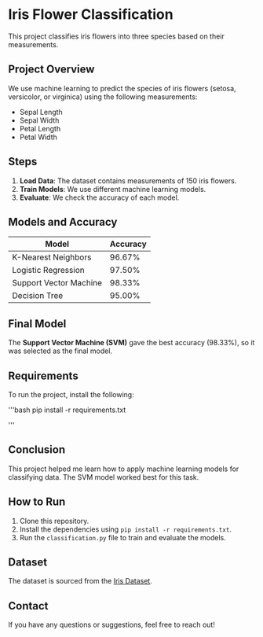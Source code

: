 # Iris Flower Classification

This project classifies iris flowers into three species based on their measurements.

## Project Overview

We use machine learning to predict the species of iris flowers (setosa, versicolor, or virginica) using the following measurements:

- Sepal Length
- Sepal Width
- Petal Length
- Petal Width

## Steps

1. **Load Data**: The dataset contains measurements of 150 iris flowers.
2. **Train Models**: We use different machine learning models.
3. **Evaluate**: We check the accuracy of each model.

## Models and Accuracy

| Model                   | Accuracy |
|-------------------------|----------|
| K-Nearest Neighbors      | 96.67%   |
| Logistic Regression      | 97.50%   |
| Support Vector Machine   | 98.33%   |
| Decision Tree            | 95.00%   |

## Final Model

The **Support Vector Machine (SVM)** gave the best accuracy (98.33%), so it was selected as the final model.

## Requirements

To run the project, install the following:

'''bash
pip install -r requirements.txt

'''



## Conclusion

This project helped me learn how to apply machine learning models for classifying data. The SVM model worked best for this task.

## How to Run

1. Clone this repository.
2. Install the dependencies using `pip install -r requirements.txt`.
3. Run the `classification.py` file to train and evaluate the models.

## Dataset

The dataset is sourced from the [Iris Dataset](https://archive.ics.uci.edu/ml/datasets/iris).

## Contact

If you have any questions or suggestions, feel free to reach out!

